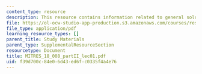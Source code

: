 ```yaml
---
content_type: resource
description: This resource contains information related to general solution.
file: https://ol-ocw-studio-app-production.s3.amazonaws.com/courses/res-18-008-calculus-revisited-complex-variables-differential-equations-and-linear-algebra-fall-2011/f39d700c84e06d43ed6fc0335f4a4e76_MITRES_18_008_partII_lec01.pdf
file_type: application/pdf
learning_resource_types: []
parent_title: Study Materials
parent_type: SupplementalResourceSection
resourcetype: Document
title: MITRES_18_008_partII_lec01.pdf
uid: f39d700c-84e0-6d43-ed6f-c0335f4a4e76
---
```

